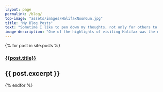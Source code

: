 ```yaml
---
layout: page
permalink: /blog/
top-image: "assets/images/HalifaxNoonGun.jpg"
title: "My Blog Posts"
text: "Sometime I like to pen down my thoughts, not only for others to see but also for future me to see how I have changed."
image-description: "One of the highlights of visiting Halifax was the noon gun. It was said to have scared then-POTUS Bill Clinton's security detail when the cannon went off."
---
```

{% for post in site.posts %}
### [{{post.title}}]({{post.url}})
{{ post.excerpt }}
-----
{% endfor %}